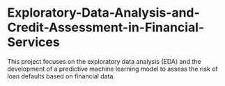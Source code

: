 # Exploratory-Data-Analysis-and-Credit-Assessment-in-Financial-Services
This project focuses on the exploratory data analysis (EDA) and the development of a predictive machine learning model to assess the risk of loan defaults based on financial data.
